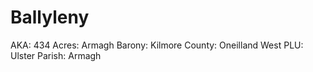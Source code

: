 # Ballyleny

AKA: 434
Acres: Armagh
Barony: Kilmore
County: Oneilland West
PLU: Ulster
Parish: Armagh